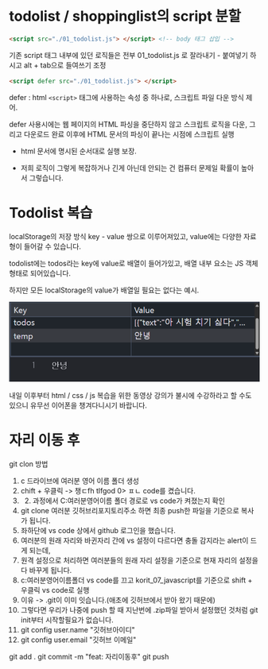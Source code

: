 # todolist / shoppinglist의 script 분할
```html
<script src="./01_todolist.js"> </script> <!-- body 태그 삽입 -->
```
기존 script 태그 내부에 있던 로직들은 전부 01_todolist.js 로 잘라내기 - 붙여넣기 하시고 alt + tab으로 들여쓰기 조정

```html
<script defer src="./01_todolist.js"> </script>
```
defer : html  `<script>` 태그에 사용하는 속성 중 하나로, 스크립트 파일 다운 방식 제어.

defer 사용시에는 웹 페이지의 HTML 파싱을 중단하지 않고 스크립트 로직을 다운, 그리고 다운로드 완료 이후에 HTML 문서의 파싱이 끝나는 시점에 스크립트 실행

- html 문서에 명시된 순서대로 실행 보장.

- 저희 로직이 그렇게 복잡하거나 긴게 아닌데 안되는 건 컴퓨터 문제일 확률이 높아서 그렇습니다.

# Todolist 복습
localStorage의 저장 방식
key - value 쌍으로 이루어져있고, value에는 다양한 자료형이 들어갈 수 있습니다.

todolist에는 todos라는 key에 value로 배열이 들어가있고, 배열 내부 요소는 JS 객체 형태로 되어있습니다.

하지만 모든 localStorage의 value가 배열일 필요는 없다는 예시.

![localStorage value string 예시](./localStorage예시.png)

내일 이후부터 html / css / js 복습을 위한 동영상 강의가 불시에 수강하라고 할 수도 있으니 유무선 이어폰을 챙겨다니시기 바랍니다.

# 자리 이동 후
git clon 방법
1. c 드라이브에 여러분 영어 이름 폴더 생성
2. chift + 우클릭 -> 챙ㄷfh tlfgod 0> ㅍㄴ code를 켰습니다.
3. 2. 과정에서 C:여러분영어이름 폴더 경로로 vs code가 켜졌는지 확인
4. git clone 여러분 깃허브리포지토리주소 하면 최종 push한 파일을 기준으로 복사가 됩니다.
5. 좌하단에 vs code 상에서 github 로그인을 했습니다.
  1. 여러분의 원래 자리와 바귄자리 간에 vs 설정이 다르다면 충돌 감지라는 alert이 드게 되는데,
  2. 원격 설정으로 처리하면 여러분들의 원래 자리 설정을 기준으로 현재 자리의 설정을 다 바꾸게 됩니다.
6. c:여러분영어이름폴더 vs code를 끄고 korit_07_javascript를 기준으로 shift + 우클릭 vs code로 실행
  1. 이유 -> .git이 이미 잇습니다.(애초에 깃허브에서 받아 왔기 때문에)
  2. 그렇다면 우리가 나중에 push 할 때 지난번에 .zip파일 받아서 설정했던 것처럼 git init부터 시작할필요가 없습니다.
  3. git config user.name "깃허브아이디"
  4. git config user.email "깃허브 이메일"

git add .
git commit -m "feat: 자리이동후"
git push